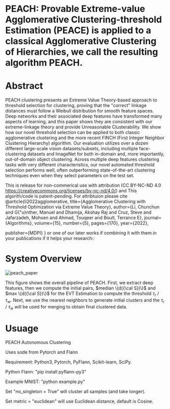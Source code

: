 # PEACH: Provable Extreme-value Agglomerative Clustering-threshold Estimation (PEACE) is applied to a classical Agglomerative Clustering of Hierarchies, we call the resulting algorithm PEACH.



# Abstract
PEACH clustering presents an Extreme Value Theory-based approach to threshold selection for clustering, proving that the "correct" linkage distances must follow a Weibull distribution for smooth feature spaces. Deep networks and their associated deep features have transformed many aspects of learning, and this paper shows they are consistent with our extreme-linkage theory and provide Unreasonable Clusterability.
We show how our novel threshold selection can be applied to both classic agglomerative clustering and the more recent FINCH (First Integer Neighbor Clustering Hierarchy) algorithm. Our evaluation utilizes over a dozen different large-scale vision datasets/subsets, including multiple face-clustering datasets and ImageNet for both in-domain and, more importantly, out-of-domain object clustering. Across  multiple deep features clustering tasks with very different characteristics, our novel automated threshold selection performs well, often outperforming state-of-the-art clustering techniques even when they select parameters on the test set.

This is release for non-commerical use with attribution (CC BY-NC-ND 4.0 https://creativecommons.org/licenses/by-nc-nd/4.0/) and 
This algorith/code is patent-pending. 
For attribtuion please cite  
@article{li2022agglomerative,
  title={Agglomerative Clustering with Threshold Optimization via Extreme Value Theory},
  author={Li, Chunchun and G{\"u}nther, Manuel and Dhamija, Akshay Raj and Cruz, Steve and Jafarzadeh, Mohsen and Ahmad, Touqeer and Boult, Terrance E},
  journal={Algorithms},
  volume={15},
  number={5},
  pages={170},
  year={2022},
  
  publisher={MDPI}
}  or one of our later works if combining it with them.in your publications if it helps your research::



# System Overview

![peach_paper](https://user-images.githubusercontent.com/20711687/206747297-171a1e57-c69b-49f2-8618-8bafc1f562df.jpg)

This figure shows the overall pipeline of PEACH. First, we extract deep features, then we compute the initial pairs, $median \{d({\cal S})\}$ and $max \{d({\cal S})\}$ for the EVT Estimation to compute the threshold $\tau_r$ / $\tau_w$. Next, we use the nearest neighbors to generate initial clusters and the $\tau_r$ / $\tau_w$ will be used for merging to obtain final clustered data.


# Usuage
PEACH Autonomous Clustering

Uses sode from Pytorch and Flann

Requirement: Python3, Pytorch, PyFlann, Scikit-learn, SciPy.

Python Flann: "pip install pyflann-py3"

Example MNIST: "python example.py" 

Set "no_singleton = True" will cluster all samples (and take longer).

Set metric = "euclidean" will use Euclidean distance, default is Cosine.

